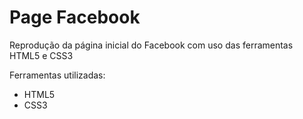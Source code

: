 # Page Facebook

Reprodução da página inicial do Facebook com uso das ferramentas HTML5 e CSS3

Ferramentas utilizadas:
- HTML5
- CSS3
